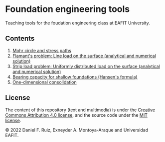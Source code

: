 # Foundation engineering tools

Teaching tools for the foudation engineering class at EAFIT University.

## Contents

1. [Mohr circle and stress paths](https://github.com/AppliedMechanics-EAFIT/slope_stability/blob/main/notebooks/mohr_circles_and_stress_paths.ipynb)
1. [Flamant's problem: Line load on the surface (analytical and numerical solution)](./notebooks/flamants_line_load.ipynb)
1. [Strip load problem: Uniformly distributed load on the surface (analytical and numerical solution)](./notebooks/uniformly_distrib_load.ipynb)
1. [Bearing capacity for shallow foundations (Hansen's formula)](./notebooks/bearing_capacity.ipynb)
1. [One-dimensional consolidation](https://github.com/AppliedMechanics-EAFIT/soil_mechanics/blob/main/notebooks/consolidation_1D.ipynb)

## License

The content of this repository (text and multimedia) is under the
[Creative Commons Attribution 4.0 license](http://choosealicense.com/licenses/cc-by-4.0/),
and the source code under the
[MIT license](https://opensource.org/licenses/mit-license.php).

© 2022 Daniel F. Ruiz, Exneyder A. Montoya-Araque and Universidad EAFIT.
